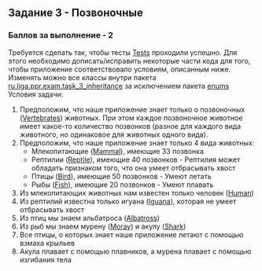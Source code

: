 ## Задание 3 - Позвоночные

### Баллов за выполнение - 2

Требуется сделать так, чтобы тесты [Tests](../../../../../../../test/java/ru/liga/ppr/exam/task_3_inheritance/Task3Test.java) проходили успешно. Для этого необходимо дописать/исправить некоторые части кода для того,
чтобы приложение соответствовало условиям, описанным ниже. Изменять можно все классы внутри пакета [ru.liga.ppr.exam.task_3_inheritance](../task_3_inheritance) за исключением пакета [enums](enums)
Условия задачи:
1. Предположим, что наше приложение знает только о позвоночных ([Vertebrates](abstractions/Vertebrates.java)) животных. При этом каждое позвоночное животное имеет какое-то количество позвонков (разное для каждого вида животного, но одинаковое для животных одного вида).
2. Предположим, что наше приложение знает только 4 вида животных:
    +    Млекопитающие ([Mammal](abstractions/Mammal.java)), имеющие 33 позвонка
    +    Рептилии ([Reptile](abstractions/Reptile.java)), имеющие 40 позвонков
        -    Рептилия может обладать признаком того, что она умеет отбрасывать хвост
    +    Птицы ([Bird](abstractions/Bird.java)), имеющие 50 позвонков
        -    Умеют летать
    +    Рыбы ([Fish](abstractions/Fish.java)), имеющие 20 позвонков
        -    Умеют плавать
3. Из млекопитающих животных нам известен только человек ([Human](animals/Human.java))
4. Из рептилий известна только игуана ([Iguana](animals/Iguana.java)), которая не умеет отбрасывать хвост
5. Из птиц мы знаем альбатроса ([Albatross](animals/Albatross.java))
6. Из рыб мы знаем мурену ([Moray](animals/Moray.java)) и акулу ([Shark](animals/Shark.java))
7. Все птицы, о которых знает наше приложение летают с помощью взмаха крыльев
8. Акула плавает с помощью плавников, а мурена плавает с помощью изгибания тела
